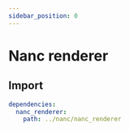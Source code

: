 ```yaml
---
sidebar_position: 0
---
```


# Nanc renderer

## Import

```yaml
dependencies:
  nanc_renderer:
    path: ../nanc/nanc_renderer
```

